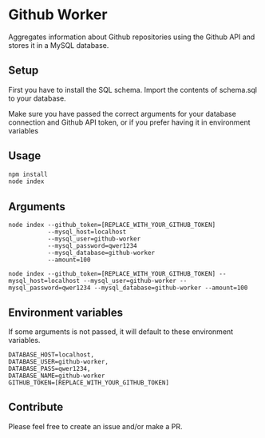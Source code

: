 # Github Worker
Aggregates information about Github repositories using the Github API and stores it in a MySQL database.

## Setup
First you have to install the SQL schema.
Import the contents of schema.sql to your database.

Make sure you have passed the correct arguments for your database connection and Github API token, or if you prefer having it in environment variables

## Usage
```js
npm install
node index
```

## Arguments
```
node index --github_token=[REPLACE_WITH_YOUR_GITHUB_TOKEN]
           --mysql_host=localhost
           --mysql_user=github-worker
           --mysql_password=qwer1234
           --mysql_database=github-worker
           --amount=100

node index --github_token=[REPLACE_WITH_YOUR_GITHUB_TOKEN] --mysql_host=localhost --mysql_user=github-worker --mysql_password=qwer1234 --mysql_database=github-worker --amount=100
```

## Environment variables
If some arguments is not passed, it will default to these environment variables.
```
DATABASE_HOST=localhost,
DATABASE_USER=github-worker,
DATABASE_PASS=qwer1234,
DATABASE_NAME=github-worker
GITHUB_TOKEN=[REPLACE_WITH_YOUR_GITHUB_TOKEN]
```

## Contribute
Please feel free to create an issue and/or make a PR.
